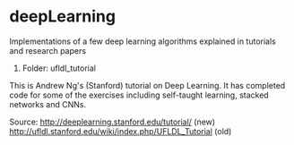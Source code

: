 # deepLearning
Implementations of a few deep learning algorithms explained in tutorials and research papers

1) Folder: ufldl_tutorial

This is Andrew Ng's (Stanford) tutorial on Deep Learning. It has completed code for some of the exercises including self-taught learning, stacked networks and CNNs.

Source: 
http://deeplearning.stanford.edu/tutorial/ (new) 
http://ufldl.stanford.edu/wiki/index.php/UFLDL_Tutorial (old)
